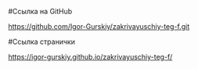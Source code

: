 #Ссылка на GitHub

https://github.com/Igor-Gurskiy/zakrivayuschiy-teg-f.git

#Ссылка странички

https://igor-gurskiy.github.io/zakrivayuschiy-teg-f/

